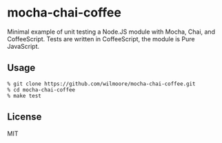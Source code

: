 # mocha-chai-coffee

Minimal example of unit testing a Node.JS module with Mocha, Chai, and CoffeeScript. Tests are written in CoffeeScript, the module is Pure JavaScript.

## Usage

```
% git clone https://github.com/wilmoore/mocha-chai-coffee.git
% cd mocha-chai-coffee
% make test
```

## License
MIT
